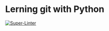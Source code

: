 # Lerning git with Python 

[![Super-Linter](https://github.com/Polinez/GroupLerningGit/actions/workflows/testyCI.yml/badge.svg)](https://github.com/marketplace/actions/super-linter)
